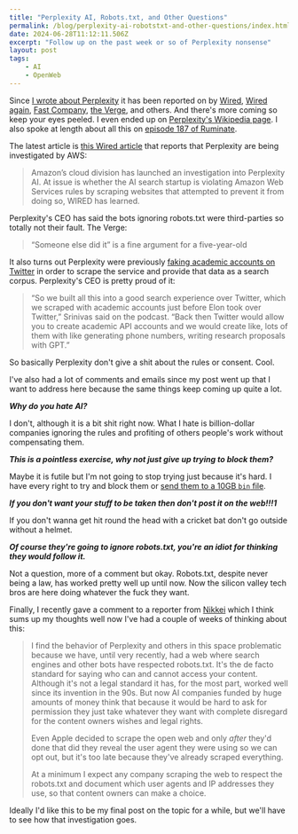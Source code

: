 ```yaml
---
title: "Perplexity AI, Robots.txt, and Other Questions"
permalink: /blog/perplexity-ai-robotstxt-and-other-questions/index.html
date: 2024-06-28T11:12:11.506Z
excerpt: "Follow up on the past week or so of Perplexity nonsense"
layout: post
tags:
    - AI
    - OpenWeb
---
```


Since [I wrote about Perplexity](https://rknight.me/blog/perplexity-ai-is-lying-about-its-user-agent/) it has been reported on by [Wired](https://www.wired.com/story/perplexity-is-a-bullshit-machine/), [Wired again](https://www.wired.com/story/perplexity-plagiarized-our-story-about-how-perplexity-is-a-bullshit-machine/), [Fast Company](https://www.fastcompany.com/91144894/perplexity-ai-ceo-aravind-srinivas-on-plagiarism-accusations?partner=rss&utm_source=feedly&utm_medium=feed&utm_campaign=rss+fastcompany&utm_content=rss), [the Verge](https://www.theverge.com/2024/6/27/24187405/perplexity-ai-twitter-lie-plagiarism), and others. And there's more coming so keep your eyes peeled. I even ended up on [Perplexity's Wikipedia page](https://en.wikipedia.org/wiki/Perplexity.ai#Use_of_content_from_media_outlets). I also spoke at length about all this on [episode 187 of Ruminate](https://ruminatepodcast.com/187/).

The latest article is [this Wired article](https://www.wired.com/story/aws-perplexity-bot-scraping-investigation/) that reports that Perplexity are being investigated by AWS:

> Amazon’s cloud division has launched an investigation into Perplexity AI. At issue is whether the AI search startup is violating Amazon Web Services rules by scraping websites that attempted to prevent it from doing so, WIRED has learned.

Perplexity's CEO has said the bots ignoring robots.txt were third-parties so totally not their fault. The Verge:

> “Someone else did it” is a fine argument for a five-year-old

It also turns out Perplexity were previously [faking academic accounts on Twitter](https://www.404media.co/perplexitys-origin-story-scraping-twitter-with-fake-academic-accounts/) in order to scrape the service and provide that data as a search corpus. Perplexity's CEO is pretty proud of it:

> “So we built all this into a good search experience over Twitter, which we scraped with academic accounts just before Elon took over Twitter,” Srinivas said on the podcast. “Back then Twitter would allow you to create academic API accounts and we would create like, lots of them with like generating phone numbers, writing research proposals with GPT.”

So basically Perplexity don't give a shit about the rules or consent. Cool.

I've also had a lot of comments and emails since my post went up that I want to address here because the same things keep coming up quite a lot.

**_Why do you hate AI?_**

I don't, although it is a bit shit right now. What I hate is billion-dollar companies ignoring the rules and profiting of others people's work without compensating them.

**_This is a pointless exercise, why not just give up trying to block them?_**

Maybe it is futile but I'm not going to stop trying just because it's hard. I have every right to try and block them or [send them to a 10GB `bin` file](https://social.lol/@robb/112687421287583132).

**_If you don't want your stuff to be taken then don't post it on the web!!!1_**

If you don't wanna get hit round the head with a cricket bat don't go outside without a helmet.

**_Of course they're going to ignore robots.txt, you're an idiot for thinking they would follow it._**

Not a question, more of a comment but okay. Robots.txt, despite never being a law, has worked pretty well up until now. Now the silicon valley tech bros are here doing whatever the fuck they want.

Finally, I recently gave a comment to a reporter from [Nikkei](nikkei.com) which I think sums up my thoughts well now I've had a couple of weeks of thinking about this:

> I find the behavior of Perplexity and others in this space problematic because we have, until very recently, had a web where search engines and other bots have respected robots.txt. It's the de facto standard for saying who can and cannot access your content. Although it's not a legal standard it has, for the most part, worked well since its invention in the 90s. But now AI companies funded by huge amounts of money think that because it would be hard to ask for permission they just take whatever they want with complete disregard for the content owners wishes and legal rights.
>
> Even Apple decided to scrape the open web and only _after_ they'd done that did they reveal the user agent they were using so we can opt out, but it's too late because they've already scraped everything.
>
> At a minimum I expect any company scraping the web to respect the robots.txt and document which user agents and IP addresses they use, so that content owners can make a choice.

Ideally I'd like this to be my final post on the topic for a while, but we'll have to see how that investigation goes.